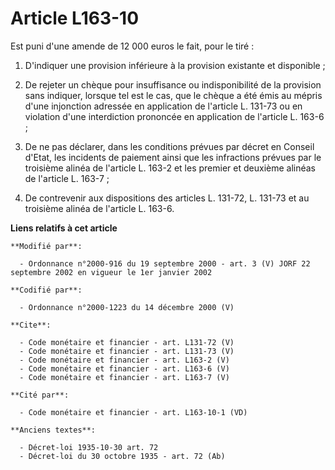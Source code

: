 # Article L163-10

Est puni d'une amende de 12 000 euros le fait, pour le tiré : 

1. D'indiquer une provision inférieure à la provision existante et disponible ; 

2. De rejeter un chèque pour insuffisance ou indisponibilité de la provision sans indiquer, lorsque tel est le cas, que le
chèque a été émis au mépris d'une injonction adressée en application de l'article L. 131-73 ou en violation d'une
interdiction prononcée en application de l'article L. 163-6 ; 

3. De ne pas déclarer, dans les conditions prévues par décret en Conseil d'Etat, les incidents de paiement ainsi que les
infractions prévues par le troisième alinéa de l'article L. 163-2 et les premier et deuxième alinéas de l'article L. 163-7 ; 

4. De contrevenir aux dispositions des articles L. 131-72, L. 131-73 et au troisième alinéa de l'article L. 163-6.

**Liens relatifs à cet article**

	**Modifié par**:

	  - Ordonnance n°2000-916 du 19 septembre 2000 - art. 3 (V) JORF 22 septembre 2002 en vigueur le 1er janvier 2002

	**Codifié par**:

	  - Ordonnance n°2000-1223 du 14 décembre 2000 (V)

	**Cite**:

	  - Code monétaire et financier - art. L131-72 (V)
	  - Code monétaire et financier - art. L131-73 (V)
	  - Code monétaire et financier - art. L163-2 (V)
	  - Code monétaire et financier - art. L163-6 (V)
	  - Code monétaire et financier - art. L163-7 (V)

	**Cité par**:

	  - Code monétaire et financier - art. L163-10-1 (VD)

	**Anciens textes**:

	  - Décret-loi 1935-10-30 art. 72
	  - Décret-loi du 30 octobre 1935 - art. 72 (Ab)
